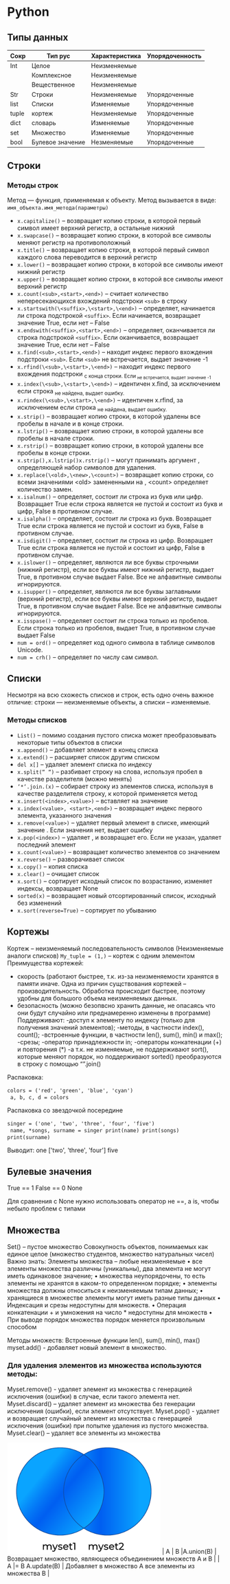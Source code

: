 # Python

## Типы данных
| Сокр |Тип рус | Характеристика | Упорядоченность | 
|  -----------  | ----------- | ----------- | ----------- | 
Int | Целое | Неизменяемые |  | 
|  | Комплексное | Неизменяемые |  | 
|  | Вещественное | Неизменяемые |  | 
| Str | Строки | Неизменяемые | Упорядоченные | 
| list | Списки | Изменяемые | Упорядоченные | 
| tuple | кортеж | Неизменяемые | Упорядоченные | 
| dict| словарь | Изменяемые | Упорядоченные | 
| set | Множество | Изменяемые | Упорядоченные | 
| bool | Булевое значение | Незменяемые | Упорядоченные | 


## Строки
### Методы строк
Метод — функция, применяемая к объекту. Метод вызывается в виде: 
`имя_объекта.имя_метода(параметры)`
- `x.capitalize()` – возвращает копию строки, в которой первый символ имеет верхний регистр, а остальные нижний
- `x.swapcase()` – возвращает копию строки, в которой все символы меняют регистр на противоположный
- `x.title()` – возвращает копию строки, в которой первый символ каждого слова переводится в  верхний регистр
- `x.lower()` – возвращает копию строки, в которой все символы имеют нижний регистр 
- `x.upper()` – возвращает копию строки, в которой все символы имеют верхний регистр 
- `x.count(<sub>,<start>,<end>)` – считает количество непересекающихся вхождений подстроки `<sub>` в строку
- `x.startswith(\<suffix>,\<start>,\<end>)` – определяет, начинается ли строка подстрокой `<suffix>`. Если начинается, возвращает значение  True, если нет – False
- `x.endswith(<suffix>,<start>,<end>)` – определяет, оканчивается ли строка подстрокой `<suffix>`. Если оканчивается, возвращает значение  True, если нет – False
- `x.find(<sub>,<start>,<end>)` – находит индекс первого вхождения подстроки `<sub>`. Если `<sub>` не встречается, выдает значение -1 
- `x.rfind(\<sub>,\<start>,\<end>)` – находит индекс первого вхождения подстроки <sub> с конца строки. Если <sub> не встречается, выдает значение -1 
- `x.index(\<sub>,\<start>,\<end>)` – идентичен x.find, за исключением если строка <sub> не найдена, выдает ошибку.
- `x.rindex(\<sub>,\<start>,\<end>)` – идентичен x.rfind, за исключением если строка <sub> не найдена, выдает ошибку.
- `x.strip()` – возвращает копию строки, в которой удалены все пробелы в начале и в конце строки.
- `x.lstrip()` – возвращает копию строки, в которой удалены все пробелы в начале строки.
- `x.rstrip()` – возвращает копию строки, в которой удалены все пробелы в конце строки.
- `x.strip(),x.lstrip()x.rstrip()` – могут принимать аргумент <chars>, определяющей набор символов для удаления.
- `x.replace(\<old>,\<new>,\<count>)` – возвращает копию строки, со всеми значениями \<old> замененными на <new>, \<count> определяет количество замен.
- `x.isalnum()` – определяет, состоит ли строка из букв или цифр. Возвращает True если строка является не пустой и состоит из букв и цифр, False в противном случае.
- `x.isalpha()` – определяет, состоит ли строка из букв. Возвращает True если строка является не пустой и состоит из букв, False в противном случае.
- `x.isdigit()` – определяет, состоит ли строка из цифр. Возвращает True если строка является не пустой и состоит из цифр, False в противном случае.
- `x.islower()` – определяет, являются ли все буквы строчными (нижний регистр), если все буквы имеют нижний регистр, выдает True, в противном случае выдает False. Все не алфавитные символы игнорируются.
- `x.isupper()` – определяет, являются ли все буквы заглавными (верхний регистр), если все буквы имеют верхний регистр, выдает True, в противном случае выдает False. Все не алфавитные символы игнорируются.
- `x.isspase()` – определяет состоит ли строка только из пробелов. Если строка только из пробелов, выдает True, в противном случае выдает False
- `num = ord()` – определяет код одного символа в таблице символов Unicode.
- `num = crh()` – определяет по числу  сам символ.

## Списки
Несмотря на всю схожесть списков и строк, есть одно очень важное отличие: строки — неизменяемые объекты, а списки – изменяемые.
### Методы списков
- `List()` – помимо создания пустого списка может преобразовывать некоторые типы объектов в списки
- `x.append()` – добавляет элемент в конец списка
- `x.extend()` – расширяет список другим списком
- `del x[]` – удаляет элемент списка по индексу
- `x.split(“ “)` – разбивает строку на слова, используя пробел в качестве разделителя (можно менять)
- `‘*‘.join.(x)` – собирает строку из элементов списка, используя в качестве разделителя строку, к которой применяется метод
- `x.insert(<index>,<value>)` – вставляет на  <index> значение <value>
- `x.index(<value>, <start>,<end>)` – возвращает индекс первого элемента, указанного значения
- `x.remove(<value>)` – удаляет первый элемент в списке, имеющий значение <value>. Если значения нет, выдает ошибку
- `x.pop(<index>)` – удаляет <index>, и возвращает его. Если <index> не указан, удаляет последний элемент
- `x.count(<value>)` – возвращает количество элементов со значением  <value>
- `x.reverse()` – разворачивает список
- `x.copy()` – копия списка
- `x.clear()` – очищает список
- `x.sort()` – сортирует исходный список по возрастанию, изменяет индексы, возвращает None
- `sorted(x)` – возвращает новый отсортированный список, исходный без изменений
- `x.sort(reverse=True)` – сортирует по убыванию


## Кортежы
Кортеж – неизменяемый последовательность символов (Неизменяемые аналоги списков)
`My_tuple = (1,)` – кортеж с одним элементом
Преимущества кортежей:
- скорость (работают быстрее, т.к. из-за неизменяемости хранятся в памяти иначе. Одна из причин сущствования кортежей – производительность. Обработка происходит быстрее, поэтому удобны для большого объема неизменяемых данных.
- безопасность (можно безопвсно хранить данные, не опасаясь что они будут случайно или преднамеренно изменены в программе)
Поддерживают:
-доступ к элементу по индексу (только для получения значений элементов);
-методы, в частности index(), count();
-встроенные функции, в частности len(), sum(), min() и max();
-срезы;
-оператор принадлежности in;
-операторы конкатенации (+) и повторения (*)
-а т.к. не изменяемые, не поддерживают sort(), которые меняют порядок, но поддерживают sorted()
преобразуются в строку с помощью “”.join()

Распаковка:
```
colors = ('red', 'green', 'blue', 'cyan')
 a, b, c, d = colors
```

Распаковка со звездочкой посередине

```
singer = ('one', 'two', 'three', 'four', 'five')
 name, *songs, surname = singer print(name) print(songs) print(surname)
```

Выводит:
one ['two', 'three', 'four'] five


## Булевые значения
True == 1
False == 0
None 

Для сравнения с None нужно использовать оператор не ==, а is, чтобы небыло проблем с типами

## Множества
Set() – пустое множество
Совокупность объектов, понимаемых как единое целое (множество студентов, множество натуральных чисел)  
Важно знать:
Элементы множества – любые неизменяемые 
•	все элементы множества различны (уникальны), два элемента не могут иметь одинаковое значение;
•	множества неупорядочены, то есть элементы не хранятся в каком-то определенном порядке;
•	элементы множества должны относиться к неизменяемым типам данных;
•	хранящиеся в множестве элементы могут иметь разные типы данных
•	Индексация и срезы недоступны для множеств.
•	Операция конкатенации + и умножения на число * недоступны для множеств
•	При выводе порядок множества порядок меняется произвольным способом
 
Методы множеств:
Встроенные функции len(), sum(), min(), max()
myset.add() - добавляет новый элемент в множество.

### Для удаления элементов из множества используются методы:

Myset.remove() - удаляет элемент из множества с генерацией исключения (ошибки) в случае, если такого элемента нет.
Myset.discard() – удаляет элемент из множества без генерации исключения (ошибки), если элемент отсутствует.
Myset.pop() - удаляет и возвращает случайный элемент из множества с генерацией исключения (ошибки) при попытке удаления из пустого множества.
Myset.clear() – удаляет все элементы из множества


![Image alt](https://github.com/ofrsed/Notes/blob/main/Python/union.png) 
| A \| B \|A.union(B) | Возвращает множество, являющееся объединением множеств A и B |
| A \|= B A.update(B) | Добавляет в множество A все элементы из множества B |
